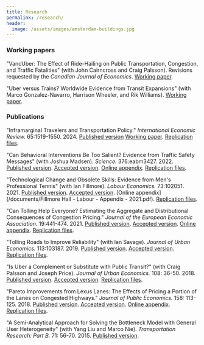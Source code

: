 ```yaml
---
title: Research
permalink: /research/
header:
  image: /assets/images/amsterdam-buildings.jpg
---
```


<!-- **Fields:** Urban and Transportation Economics -->

<!-- **Interests:** Energy markets and climate change. Water management. Fisheries policy. The impact of environmental quality on market outcomes. -->

### Working papers

"VancUber: The Effect of Ride-Hailing on Public Transportation, Congestion, and Traffic Fatalities" (with John Cairncross and Craig Palsson). Revisions requested by the *Canadian Journal of Economics*. [Working paper](/documents/Vancouver_and_Uber.pdf).

"Uber versus Trains? Worldwide Evidence from Transit Expansions" (with Marco Gonzalez-Navarro, Harrison Wheeler, and Rik Williams). [Working paper](https://papers.ssrn.com/sol3/papers.cfm?abstract_id=3959760).

<!-- ## Selected works in progress -->


### Publications

"Inframarginal Travelers and Transportation Policy." *International Economic Review.* 65:1519-1550. 2024.  [Published version](https://onlinelibrary.wiley.com/share/author/E7CC2UJN9DHWEIIFCR35?target=10.1111/iere.12692) [Working paper](https://papers.ssrn.com/abstract=3424097). [Replication files](https://doi.org/10.3886/E198103V1).


"Can Behavioral Interventions Be Too Salient? Evidence from Traffic Safety Messages" (with Joshua Madsen). *Science.* 376:eabm3427. 2022. [Published version](https://doi.org/10.1126/science.abm3427). [Accepted version](https://tspace.library.utoronto.ca/bitstream/1807/111157/1/Hall%20Madsen%20-%20Science%20-%20Accepted%20Version%20-%202022.pdf). [Online appendix](https://www.science.org/doi/suppl/10.1126/science.abm3427/suppl_file/science.abm3427_sm.pdf). [Replication files](https://doi.org/10.5683/SP3/MCH1EF).

"Technological Change and Obsolete Skills: Evidence from Men's Professional Tennis" (with Ian Fillmore). *Labour Economics.* 73:102051. 2021. [Published version](https://doi.org/10.1016/j.labeco.2021.102051). [Accepted version](https://tspace.library.utoronto.ca/bitstream/1807/108262/2/Technological_change_2021_TSpace.pdf). [Online appendix](/documents/Fillmore Hall - Labour - Appendix - 2021.pdf). [Replication files](http://doi.org/10.3886/E149621V2).


"Can Tolling Help Everyone? Estimating the Aggregate and Distributional Consequences of Congestion Pricing." *Journal of the European Economic Association.* 19:441-474. 2021. [Published version](https://academic.oup.com/jeea/advance-article/doi/10.1093/jeea/jvz082/5721772?guestAccessKey=7c81a42d-0138-4fbf-94bc-046eea00b320). [Accepted version](https://tspace.library.utoronto.ca/bitstream/1807/104543/2/Hall%20-%20JEEA%20-%20WP%20-%202021.pdf). [Online appendix](https://tspace.library.utoronto.ca/bitstream/1807/104543/1/Hall%20-%20JEEA%20-%20Appendix%20-%202021.pdf). [Replication files](https://doi.org/10.5683/SP2/RZS1FL).

"Tolling Roads to Improve Reliability" (with Ian Savage). *Journal of Urban Economics.* 113:103187. 2019. [Published version](https://doi.org/10.1016/j.jue.2019.103187). [Accepted version](https://tspace.library.utoronto.ca/bitstream/1807/97220/1/Hall%20and%20Savage%20-%20JUE%20-%20WP%20-%202019.pdf). [Replication files](https://doi.org/10.3886/E115489V1).

"Is Uber a Complement or Substitute with Public Transit?" (with Craig Palsson and Joseph Price). *Journal of Urban Economics.* 108: 36-50. 2018. [Published version](https://doi.org/10.1016/j.jue.2018.09.003). [Accepted version](https://tspace.library.utoronto.ca/bitstream/1807/90811/1/Is%20Uber%20a_TSpace.pdf). [Replication files](https://doi.org/10.3886/E115490V3).

"Pareto Improvements from Lexus Lanes: The Effects of Pricing a Portion of the Lanes on Congested Highways." *Journal of Public Economics.* 158: 113-125. 2018. [Published version](https://doi.org/10.1016/j.jpubeco.2018.01.003). [Accepted version](https://tspace.library.utoronto.ca/bitstream/1807/90640/1/PI_from_LL.pdf). [Online appendix](https://tspace.library.utoronto.ca/bitstream/1807/90640/2/PI_from_LL-Appendix.pdf). [Replication files](http://doi.org/10.3886/E115488V1).

"A Semi-Analytical Approach for Solving the Bottleneck Model with General User Heterogeneity" (with Yang Liu and Marco Nie). *Transportation Research: Part B.* 71: 56-70. 2015. [Published version](https://doi.org/10.1016/j.trb.2014.09.016).
